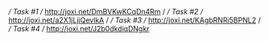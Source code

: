 _/ Task #1 /_
http://joxi.net/DmBVKwKCqDn4Rm /
_/ Task #2 /_
http://joxi.net/a2X1jLjiQevlkA /
_/ Task #3 /_
http://joxi.net/KAgbRNRi5BPNL2 /
_/ Task #4 /_
http://joxi.net/J2b0dkdiqDNgkr
